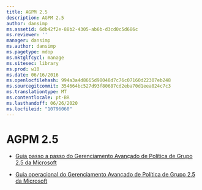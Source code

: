 ```yaml
---
title: AGPM 2.5
description: AGPM 2.5
author: dansimp
ms.assetid: 6db42f2e-88b2-4305-ab6b-d3cd0c5d686c
ms.reviewer: ''
manager: dansimp
ms.author: dansimp
ms.pagetype: mdop
ms.mktglfcycl: manage
ms.sitesec: library
ms.prod: w10
ms.date: 06/16/2016
ms.openlocfilehash: 994a3a4d8665d98048d7c76c07160d22307eb248
ms.sourcegitcommit: 354664bc527d93f80687cd2eba70d1eea024c7c3
ms.translationtype: MT
ms.contentlocale: pt-BR
ms.lasthandoff: 06/26/2020
ms.locfileid: "10796060"
---
```

# AGPM 2.5


-   [Guia passo a passo do Gerenciamento Avançado de Política de Grupo 2.5 da Microsoft](step-by-step-guide-for-microsoft-advanced-group-policy-management-25.md)

-   [Guia operacional do Gerenciamento Avançado de Política de Grupo 2.5 da Microsoft](operations-guide-for-microsoft-advanced-group-policy-management-25.md)

 

 





